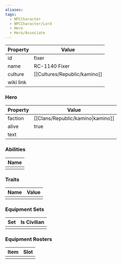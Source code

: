```yaml
---
aliases: 
tags:
  - NPCCharacter
  - NPCCharacter/Lord
  - Hero
  - Hero/Associate
---
```


| Property  | Value                        |
| :-------- | ---------------------------- |
| id        | fixer                        |
| name      | RC-1140 Fixer                |
| culture   | [[Cultures/Republic/kamino]] |
| wiki link |                              |
### Hero
| Property | Value                             |
| -------- | --------------------------------- |
| faction  | [[Clans/Republic/kamino\|kamino]] |
| alive    | true                              |
| text     |                                   |

### Abilities
| Name |
| :--: |
|      |

### Traits
| Name | Value |
| ---- | ----- |
|      |       |

### Equipment Sets
| Set | Is Civilian |
| --- | ----------- |
|     |             |

### Equipment Rosters
| Item | Slot |
| ---- | ---- |
|      |      |
